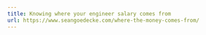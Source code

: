 ```yaml
---
title: Knowing where your engineer salary comes from
url: https://www.seangoedecke.com/where-the-money-comes-from/
---
```

